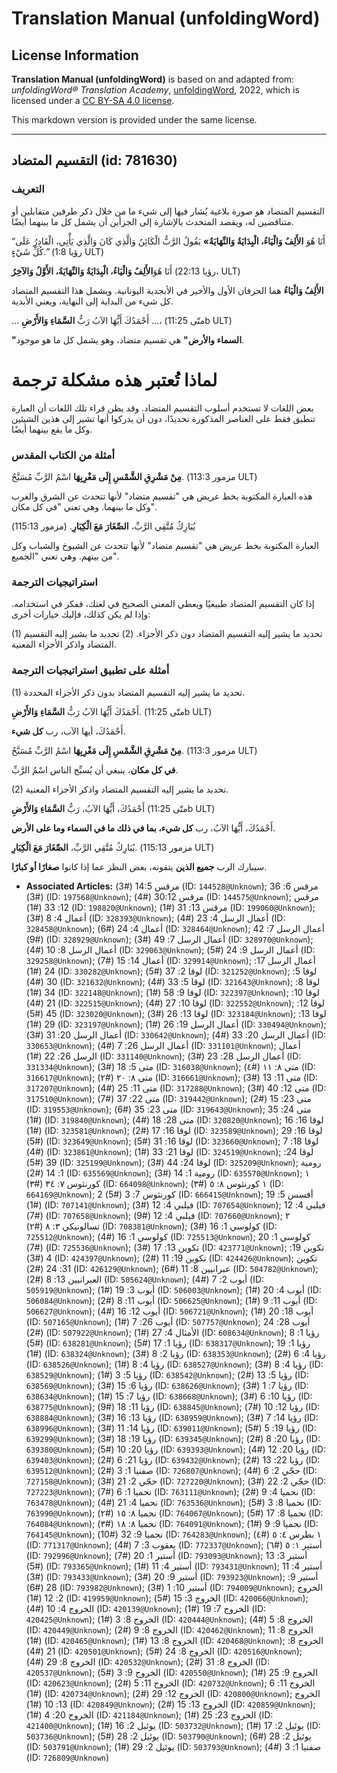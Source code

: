 # Translation Manual (unfoldingWord)

## License Information

**Translation Manual (unfoldingWord)** is based on and adapted from: _unfoldingWord® Translation Academy_, [unfoldingWord](https://unfoldingword.org/utw), 2022, which is licensed under a [CC BY-SA 4.0 license](https://creativecommons.org/licenses/by-sa/4.0/legalcode.en).

This markdown version is provided under the same license.



--------------------------------

## التقسيم المتضاد (id: 781630)

### التعريف

التقسيم المتضاد هو صورة بلاغية يُشار فيها إلى شيء ما من خلال ذكر طرفين متقابلين أو متناقضين له، ويقصد المتحدث بالإشارة إلى الجزأين أن يشمل كل ما بينهما أيضًا.

“أَنَا هُوَ **الأَلِفُ وَالْيَاءُ، الْبِدَايَةُ وَالنِّهَايَةُ»** يَقُولُ الرَّبُّ الْكَائِنُ وَالَّذِي كَانَ وَالَّذِي يَأْتِي، الْقَادِرُ عَلَى كُلِّ شَيْءٍ.” (رؤيا 1:8 ULT)

أَنَا هُوَ**الأَلِفُ وَالْيَاءُ، الْبِدَايَةُ وَالنِّهَايَةُ، الأَوَّلُ وَالآخِرُ** (رؤيا 22:13، ULT)

 **الأَلِفُ وَالْيَاءُ** هما الحرفان الأول والأخير في الأبجدية اليونانية. ويشمل هذا التقسيم المتضاد كل شيء من البداية إلى النهاية، ويعني الأبدية.

... أَحْمَدُكَ أَيُّهَا الآبُ رَبُّ **السَّمَاءِ وَالأَرْضِ** ...، (متّى 11:25b ULT)

**"السماء والأرض"** هي تقسيم متضاد، وهو يشمل كل ما هو موجود.

لماذا تُعتبر هذه مشكلة ترجمة
============================

بعض اللغات لا تستخدم أسلوب التقسيم المتضاد. وقد يظن قراء تلك اللغات أن العبارة تنطبق فقط على العناصر المذكورة تحديدًا، دون أن يدركوا أنها تشير إلى هذين الشيئين وكل ما يقع بينهما أيضًا.

### أمثلة من الكتاب المقدس

**مِنْ مَشْرِقِ الشَّمْسِ إِلَى مَغْرِبِهَا** اسْمُ الرَّبِّ مُسَبَّحٌ. (مزمور 113:3 ULT)

هذه العبارة المكتوبة بخط عريض هي "تقسيم متضاد" لأنها تتحدث عن الشرق والغرب وكل ما بينهما. وهي تعني "في كل مكان".

يُبَارِكُ مُتَّقِي الرَّبِّ، **الصِّغَارَ مَعَ الْكِبَارِ**. (مزمور 115:13\)

العبارة المكتوبة بخط عريض هي "تقسيم متضاد" لأنها تتحدث عن الشيوخ والشباب وكل من بينهم. وهي تعني "الجميع".

### استراتيجيات الترجمة

إذا كان التقسيم المتضاد طبيعيًا ويعطي المعنى الصحيح في لغتك، ففكر في استخدامه. وإذا لم يكن كذلك، فإليك خيارات أخرى:

(1\) تحديد ما يشير إليه التقسيم المتضاد دون ذكر الأجزاء. (2\) تحديد ما يشير إليه التقسيم المتضاد واذكر الأجزاء المعنية.

### أمثلة على تطبيق استراتيجيات الترجمة

(1\) تحديد ما يشير إليه التقسيم المتضاد بدون ذكر الأجزاء المحددة.

أَحْمَدُكَ أَيُّهَا الآبُ رَبُّ **السَّمَاءِ وَالأَرْضِ**. (متّى 11:25b ULT)

أَحْمَدُكَ، أيها الآب، رب **كل شيء**.

**مِنْ مَشْرِقِ الشَّمْسِ إِلَى مَغْرِبِهَا** اسْمُ الرَّبِّ مُسَبَّحٌ. (مزمور 113:3 ULT)

**في كل مكان**، ينبغي أن يُسبِّح الناس اسْمُ الرَّبِّ.

(2\) تحديد ما يشير إليه التقسيم المتضاد واذكر الأجزاء المعنية.

أَحْمَدُكَ، أَيُّهَا الآبُ، رَبُّ **السَّمَاءِ وَالأَرْضِ** (متّى 11:25b ULT)

أَحْمَدُكَ، أَيُّهَا الآبُ، رب **كل شيء، بما في ذلك ما في السماء وما على الأرض**.

يُبَارِكُ مُتَّقِي الرَّبِّ، **الصِّغَارَ مَعَ الْكِبَارِ**. (مزمور 115:13 ULT)

سيبارك الرب **جميع الذين** يتقونه، بغض النظر عما إذا كانوا **صغارًا أو كبارًا**.

* **Associated Articles:** مرقس 14:5 (#3) (ID: `144528@Unknown`); مرقس 6: 36 (#3) (ID: `197568@Unknown`); مرقس 30:12 (#4) (ID: `144575@Unknown`); مرقس 12: 33 (#1) (ID: `198820@Unknown`); مرقس 13: 31 (#1) (ID: `199060@Unknown`); أعمال 4: 8 (#3) (ID: `328393@Unknown`); أعمال الرسل 4: 23 (#4) (ID: `328458@Unknown`); أعمال 4: 24 (#6) (ID: `328464@Unknown`); أعمال الرسل 7: 42 (#9) (ID: `328929@Unknown`); أعمال الرسل 7: 49 (#3) (ID: `328970@Unknown`); أعمال الرسل 8: 10 (#4) (ID: `329063@Unknown`); أعمال الرسل 9: 24 (#5) (ID: `329258@Unknown`); أعمال 14: 15 (#7) (ID: `329914@Unknown`); أعمال الرسل 17: 24 (#1) (ID: `330282@Unknown`); لوقا 2: 37 (#5) (ID: `321252@Unknown`); لوقا 5: 30 (#4) (ID: `321632@Unknown`); لوقا 5: 33 (#4) (ID: `321643@Unknown`); لوقا 8: 34 (#1) (ID: `322148@Unknown`); لوقا 9: 58 (#1) (ID: `322397@Unknown`); لوقا 10: 21 (#4) (ID: `322515@Unknown`); لوقا 10: 27 (#4) (ID: `322552@Unknown`); لوقا 12: 45 (#5) (ID: `323020@Unknown`); لوقا 13: 26 (#3) (ID: `323184@Unknown`); لوقا 13: 29 (#1) (ID: `323197@Unknown`); أعمال الرسل 19: 26 (#1) (ID: `330494@Unknown`); أعمال الرسل 20: 31 (#3) (ID: `330642@Unknown`); أعمال الرسل 20: 33 (#4) (ID: `330653@Unknown`); أعمال الرسل 26: 7 (#4) (ID: `331101@Unknown`); أعمال الرسل 26: 22 (#1) (ID: `331140@Unknown`); أعمال الرسل 28: 23 (#3) (ID: `331334@Unknown`); متى 5: 18 (#3) (ID: `316038@Unknown`); متى ٨: ١١ (#٤) (ID: `316617@Unknown`); متى ٨: ٢٠ (#٢) (ID: `316661@Unknown`); متى 11: 13 (#3) (ID: `317207@Unknown`); متى 11: 25 (#4) (ID: `317288@Unknown`); متى 12: 40 (#3) (ID: `317510@Unknown`); متى 22: 37 (#7) (ID: `319442@Unknown`); متى 23: 15 (#2) (ID: `319553@Unknown`); متى 23: 35 (#6) (ID: `319643@Unknown`); متى 24: 35 (#1) (ID: `319840@Unknown`); متى 28: 18 (#4) (ID: `320820@Unknown`); لوقا 16: 16 (#1) (ID: `323581@Unknown`); لوقا 16: 17 (#2) (ID: `323589@Unknown`); لوقا 16: 29 (#5) (ID: `323649@Unknown`); لوقا 16: 31 (#5) (ID: `323660@Unknown`); لوقا 18: 7 (#4) (ID: `323861@Unknown`); لوقا 21: 33 (#1) (ID: `324519@Unknown`); لوقا 24: 39 (#5) (ID: `325199@Unknown`); لوقا 24: 44 (#3) (ID: `325209@Unknown`); رومية 1: 14 (#2) (ID: `635569@Unknown`); رومية 1: 14 (#3) (ID: `635570@Unknown`); ١ كورنثوس ٧: ٣٤ (#٣) (ID: `664098@Unknown`); ١ كورنثوس ٨: ٥ (#٣) (ID: `664169@Unknown`); 2 كورنثوس 7: 3 (#5) (ID: `666415@Unknown`); أفسس 5: 19 (#1) (ID: `707141@Unknown`); فيلبي 4: 12 (#3) (ID: `707654@Unknown`); فيلبي 4: 12 (#7) (ID: `707658@Unknown`); فيلبي 4: 12 (#9) (ID: `707660@Unknown`); ٢ تسالونيكي ٣: ٨ (#٢) (ID: `708381@Unknown`); كولوسي 1: 16 (#3) (ID: `725512@Unknown`); كولوسي 1: 16 (#4) (ID: `725513@Unknown`); كولوسي 1: 20 (#7) (ID: `725536@Unknown`); تكوين 13: 17 (#3) (ID: `423771@Unknown`); تكوين 19: 4 (#3) (ID: `424397@Unknown`); تكوين 19: 11 (#2) (ID: `424426@Unknown`); تكوين 31: 24 (#2) (ID: `426129@Unknown`); عبرانيين 8: 11 (#6) (ID: `504782@Unknown`); العبرانيين 13: 8 (#2) (ID: `505624@Unknown`); أيوب 2: 7 (#4) (ID: `505919@Unknown`); أيوب 3: 19 (#1) (ID: `506003@Unknown`); أيوب 4: 20 (#1) (ID: `506084@Unknown`); أيوب 11: 8 (#2) (ID: `506625@Unknown`); أيوب 11: 9 (#1) (ID: `506627@Unknown`); أيوب 12: 16 (#4) (ID: `506721@Unknown`); أيوب 18: 20 (#1) (ID: `507165@Unknown`); أيوب 26: 7 (#1) (ID: `507757@Unknown`); أيوب 28: 24 (#2) (ID: `507922@Unknown`); الأمثال 4: 27 (#1) (ID: `608634@Unknown`); رؤيا 1: 8 (#5) (ID: `638281@Unknown`); رؤيا 1: 17 (#5) (ID: `638317@Unknown`); رؤيا 1: 19 (#1) (ID: `638324@Unknown`); رؤيا 2: 8 (#3) (ID: `638353@Unknown`); رؤيا 4: 6 (#2) (ID: `638526@Unknown`); رؤيا 4: 8 (#1) (ID: `638527@Unknown`); رؤيا 4: 8 (#3) (ID: `638529@Unknown`); رؤيا 5: 3 (#1) (ID: `638542@Unknown`); رؤيا 5: 13 (#2) (ID: `638569@Unknown`); رؤيا 6: 15 (#3) (ID: `638626@Unknown`); رؤيا 7: 1 (#3) (ID: `638634@Unknown`); رؤيا 7: 15 (#1) (ID: `638668@Unknown`); رؤيا 10: 6 (#3) (ID: `638775@Unknown`); رؤيا 11: 18 (#9) (ID: `638845@Unknown`); رؤيا 12: 10 (#7) (ID: `638884@Unknown`); رؤيا 13: 16 (#3) (ID: `638959@Unknown`); رؤيا 14: 7 (#3) (ID: `638996@Unknown`); رؤيا 14: 11 (#3) (ID: `639011@Unknown`); رؤيا 19: 5 (#5) (ID: `639299@Unknown`); رؤيا 19: 18 (#3) (ID: `639345@Unknown`); رؤيا 20: 8 (#2) (ID: `639380@Unknown`); رؤيا 20: 10 (#5) (ID: `639393@Unknown`); رؤيا 20: 12 (#4) (ID: `639403@Unknown`); رؤيا 21: 6 (#2) (ID: `639432@Unknown`); رؤيا 22: 13 (#2) (ID: `639512@Unknown`); صفنيا 1: 3 (#2) (ID: `726807@Unknown`); حجّي 2: 6 (#4) (ID: `727158@Unknown`); حجّي 2: 21 (#3) (ID: `727220@Unknown`); حجّي 2: 22 (#3) (ID: `727223@Unknown`); نحميا 1: 6 (#7) (ID: `763111@Unknown`); نحميا 4: 9 (#2) (ID: `763478@Unknown`); نحميا 4: 21 (#4) (ID: `763536@Unknown`); نحميا 8: 3 (#5) (ID: `763990@Unknown`); نحميا ٨: ١٥ (#٢) (ID: `764067@Unknown`); نحميا 8: 17 (#5) (ID: `764084@Unknown`); نحميا ٨: ١٨ (#٣) (ID: `764091@Unknown`); نحميا 9: 9 (#1) (ID: `764145@Unknown`); نحميا 9: 32 (#10) (ID: `764283@Unknown`); ١ بطرس ٤: ٥ (#٤) (ID: `771317@Unknown`); يعقوب 3: 7 (#4) (ID: `772337@Unknown`); أستير ١: ٥ (#٦) (ID: `792996@Unknown`); أستير 1: 20 (#7) (ID: `793093@Unknown`); أستير 3: 13 (#5) (ID: `793365@Unknown`); أستير 4: 11 (#1) (ID: `793431@Unknown`); أستير 4: 11 (#3) (ID: `793433@Unknown`); أستير 9: 20 (#3) (ID: `793923@Unknown`); أستير 9: 28 (#6) (ID: `793982@Unknown`); أستير 10: 1 (#3) (ID: `794009@Unknown`); الخروج 2: 12 (#1) (ID: `419959@Unknown`); الخروج 3: 15 (#5) (ID: `420066@Unknown`); الخروج 4: 10 (#4) (ID: `420139@Unknown`); الخروج 7: 19 (#1) (ID: `420425@Unknown`); الخروج 8: 3 (#1) (ID: `420444@Unknown`); الخروج 8: 5 (#4) (ID: `420449@Unknown`); الخروج 8: 9 (#2) (ID: `420462@Unknown`); الخروج 8: 11 (#1) (ID: `420465@Unknown`); الخروج 8: 13 (#1) (ID: `420468@Unknown`); الخروج 8: 21 (#4) (ID: `420501@Unknown`); الخروج 8: 24 (#5) (ID: `420516@Unknown`); الخروج 8: 29 (#4) (ID: `420532@Unknown`); الخروج 8: 31 (#2) (ID: `420537@Unknown`); الخروج 9: 3 (#5) (ID: `420550@Unknown`); الخروج 9: 25 (#1) (ID: `420623@Unknown`); الخروج 11: 5 (#2) (ID: `420732@Unknown`); الخروج 11: 6 (#1) (ID: `420734@Unknown`); الخروج 12: 29 (#2) (ID: `420800@Unknown`); الخروج 13: 10 (#1) (ID: `420849@Unknown`); الخروج 13: 15 (#2) (ID: `420859@Unknown`); الخروج 20: 4 (#1) (ID: `421184@Unknown`); الخروج 23: 25 (#1) (ID: `421400@Unknown`); يوئيل 2: 16 (#1) (ID: `503732@Unknown`); يوئيل 2: 17 (#1) (ID: `503736@Unknown`); يوئيل 2: 28 (#5) (ID: `503790@Unknown`); يوئيل 2: 28 (#6) (ID: `503791@Unknown`); يوئيل 2: 29 (#1) (ID: `503793@Unknown`); صفنيا 1: 3 (#4) (ID: `726809@Unknown`)


